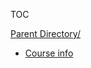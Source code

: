 TOC  
<link rel="stylesheet" href="../style.css"> 

[Parent Directory/](../)
* [Course info](./courses.json)
<!-- * [Faculty info](./faculty.json) -->
